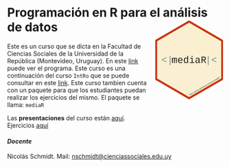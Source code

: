 
<!-- README.md is generated from README.Rmd. Please edit that file -->

# Programación en R para el análisis de datos <img src="man/figures/logo_mediaR.png" style="margin-left:10px;margin-bottom:5px;" width="160" align="right"></a>

Este es un curso que se dicta en la Facultad de Ciencias Sociales de la
Universidad de la República (Montevideo, Uruguay). En este
[link](https://github.com/Nicolas-Schmidt/mediaR/blob/master/man/Ejercicios/Programas_mediaR.pdf)
puede ver el programa. Este curso es una continuación del curso `IntRo`
que se puede consultar en este
[link](https://github.com/Nicolas-Schmidt/IntRo/). Este curso tambien
cuenta con un paquete para que los estudiantes puedan realizar los
ejercicios del mismo. El paquete se llama: `mediaR`

Las **presentaciones** del curso están
[aquí](https://github.com/Nicolas-Schmidt/mediaR/tree/master/man/Presentaciones).<br />
Ejercicios
[aquí](https://github.com/Nicolas-Schmidt/mediaR/tree/master/man/Presentaciones/codigo)

#### *_Docente_*

Nicolás Schmidt. Mail: <nschmidt@cienciassociales.edu.uy>
